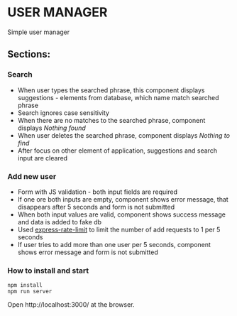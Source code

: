 # USER MANAGER

Simple user manager

## Sections:

### Search

- When user types the searched phrase, this component displays suggestions - elements from database, which name match searched phrase
- Search ignores case sensitivity
- When there are no matches to the searched phrase, component displays *Nothing found*
- When user deletes the searched phrase, component displays *Nothing to find*
- After focus on other element of application, suggestions and search input are cleared

### Add new user

 - Form with JS validation - both input fields are required
 - If one ore both inputs are empty, component shows error message, that disappears after 5 seconds and form is not submitted
 - When both input values are valid, component shows success message and data is added to fake db
 - Used [express-rate-limit](https://www.npmjs.com/package/express-rate-limit) to limit the number of add requests to 1 per 5 seconds
 - If user tries to add more than one user per 5 seconds, component shows error  message and form is not submitted

### How to install and start

```
npm install
npm run server
```
Open http://localhost:3000/ at the browser.
